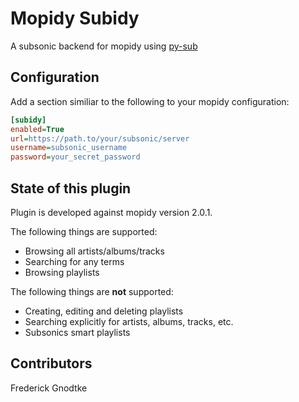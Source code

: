# Mopidy Subidy

A subsonic backend for mopidy using [py-sub](https://github.com/crustymonkey/py-sonic)

## Configuration

Add a section similiar to the following to your mopidy configuration:

```ini
[subidy]
enabled=True
url=https://path.to/your/subsonic/server
username=subsonic_username
password=your_secret_password
```

## State of this plugin

Plugin is developed against mopidy version 2.0.1.

The following things are supported:

 * Browsing all artists/albums/tracks
 * Searching for any terms
 * Browsing playlists

 The following things are **not** supported:

  * Creating, editing and deleting playlists
  * Searching explicitly for artists, albums, tracks, etc.
  * Subsonics smart playlists

## Contributors

Frederick Gnodtke
